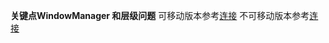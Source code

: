 **关键点WindowManager 和层级问题**
可移动版本参考[连接](https://juejin.cn/post/6951608145537925128)
不可移动版本参考[连接](https://blog.csdn.net/yanwenyuan0304/article/details/130077757#:~:text=%E8%A6%81%E5%AE%9E%E7%8E%B0%20Android%20%E5%85%A8%E5%B1%80%E6%82%AC%E6%B5%AE%E7%AA%97%EF%BC%8C%E5%8F%AF%E4%BB%A5%E6%8C%89%E7%85%A7%E4%BB%A5%E4%B8%8B%E6%AD%A5%E9%AA%A4%EF%BC%9A%20%E5%9C%A8%20AndroidManifest.xml%20%E6%96%87%E4%BB%B6%E4%B8%AD%E6%B7%BB%E5%8A%A0%20SYSTEM_ALERT_WINDOW%20%E6%9D%83%E9%99%90%EF%BC%9A,android%3Aname%3D%22android.permission.SYSTEM_ALERT_WINDOW%22%20%2F%3E%201%20%E5%88%9B%E5%BB%BA%E4%B8%80%E4%B8%AA%20Service%20%E7%B1%BB%EF%BC%8C%E5%B9%B6%E5%9C%A8%E5%85%B6%E4%B8%AD%E5%88%9B%E5%BB%BA%E4%B8%80%E4%B8%AA%20WindowManager%20%E6%9D%A5%E7%AE%A1%E7%90%86%E6%82%AC%E6%B5%AE%E7%AA%97%EF%BC%9A)